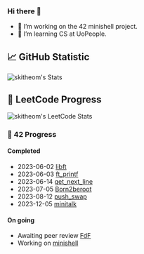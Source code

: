 ### Hi there 🐻

- 🔭 I’m working on the 42 minishell project.
- 🌱 I’m learning CS at UoPeople.

## 📈 GitHub Statistic
![skitheom's Stats](https://github-readme-stats.vercel.app/api?username=skitheom&theme=tokyonight&show_icons=true&hide_border=true&count_private=true)

## 🚀 LeetCode Progress
![skitheom's LeetCode Stats](https://leetcard.jacoblin.cool/skith?theme=unicorn&font=ABeeZee)

### 💫 42 Progress

#### Completed
- 2023-06-02 [libft](https://github.com/skitheom/libft)
- 2023-06-03 [ft_printf](https://github.com/skitheom/ft_printf)
- 2023-06-14 [get_next_line](https://github.com/skitheom/get_next_line)
- 2023-07-05 [Born2beroot](https://github.com/skitheom/born2beroot)
- 2023-08-12 [push_swap](https://github.com/skitheom/push_swap)
- 2023-12-05 [minitalk](https://github.com/skitheom/minitalk)

#### On going
- Awaiting peer review [FdF](https://github.com/skitheom/FdF)
- Working on [minishell](https://github.com/kose-yusuke/minishell)
